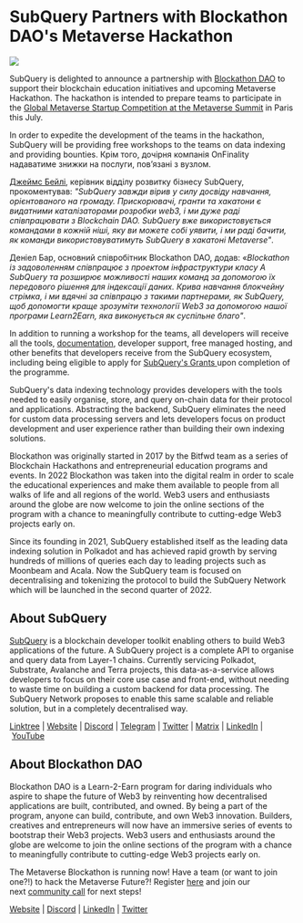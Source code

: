 # SubQuery Partners with Blockathon DAO's Metaverse Hackathon

![](https://miro.medium.com/max/1400/1*ROmTqzpmfmdW_gsBKQQrGQ.png)

SubQuery is delighted to announce a partnership with [Blockathon DAO](https://blockathon.xyz/) to support their blockchain education initiatives and upcoming Metaverse Hackathon. The hackathon is intended to prepare teams to participate in the [Global Metaverse Startup Competition at the Metaverse Summit](https://www.metaverse-summit.org/) in Paris this July.

In order to expedite the development of the teams in the hackathon, SubQuery will be providing free workshops to the teams on data indexing and providing bounties. Крім того, дочірня компанія OnFinality надаватиме знижки на послуги, пов’язані з вузлом.

[Джеймс Бейлі](https://twitter.com/jamesabayly), керівник відділу розвитку бізнесу SubQuery, прокоментував: *"SubQuery завжди вірив у силу досвіду навчання, орієнтованого на громаду. Прискорювачі, гранти та хакатони є видатними каталізаторами розробки web3, і ми дуже раді співпрацювати з Blockchain DAO. SubQuery вже використовується командами в кожній ніші, яку ви можете собі уявити, і ми раді бачити, як команди використовуватимуть SubQuery в хакатоні Metaverse"*.

Деніел Бар, основний співробітник Blockathon DAO, додав: «*Blockathon із задоволенням співпрацює з проектом інфраструктури класу A SubQuery та розширює можливості наших команд за допомогою їх передового рішення для індексації даних. Крива навчання блокчейну стрімка, і ми вдячні за співпрацю з такими партнерами, як SubQuery, щоб допомогти краще зрозуміти технології Web3 за допомогою нашої програми Learn2Earn, яка виконується як суспільне благо"*.

In addition to running a workshop for the teams, all developers will receive all the tools, [documentation](https://doc.subquery.network/), developer support, free managed hosting, and other benefits that developers receive from the SubQuery ecosystem, including being eligible to apply for [SubQuery's Grants ](https://subquery.network/grants)upon completion of the programme.

SubQuery's data indexing technology provides developers with the tools needed to easily organise, store, and query on-chain data for their protocol and applications. Abstracting the backend, SubQuery eliminates the need for custom data processing servers and lets developers focus on product development and user experience rather than building their own indexing solutions.

Blockathon was originally started in 2017 by the Bitfwd team as a series of Blockchain Hackathons and entrepreneurial education programs and events. In 2022 Blockathon was taken into the digital realm in order to scale the educational experiences and make them available to people from all walks of life and all regions of the world. Web3 users and enthusiasts around the globe are now welcome to join the online sections of the program with a chance to meaningfully contribute to cutting-edge Web3 projects early on.

Since its founding in 2021, SubQuery established itself as the leading data indexing solution in Polkadot and has achieved rapid growth by serving hundreds of millions of queries each day to leading projects such as Moonbeam and Acala. Now the SubQuery team is focused on decentralising and tokenizing the protocol to build the SubQuery Network which will be launched in the second quarter of 2022.

## About SubQuery

[SubQuery](https://subquery.network/) is a blockchain developer toolkit enabling others to build Web3 applications of the future. A SubQuery project is a complete API to organise and query data from Layer-1 chains. Currently servicing Polkadot, Substrate, Avalanche and Terra projects, this data-as-a-service allows developers to focus on their core use case and front-end, without needing to waste time on building a custom backend for data processing. The SubQuery Network proposes to enable this same scalable and reliable solution, but in a completely decentralised way.

​​[Linktree](https://linktr.ee/subquerynetwork) | [Website](https://subquery.network/) | [Discord](https://discord.com/invite/78zg8aBSMG) | [Telegram](https://t.me/subquerynetwork) | [Twitter](https://twitter.com/subquerynetwork) | [Matrix](https://matrix.to/#/#subquery:matrix.org) | [LinkedIn](https://www.linkedin.com/company/subquery) | [YouTube](https://www.youtube.com/channel/UCi1a6NUUjegcLHDFLr7CqLw)

## About Blockathon DAO

Blockathon DAO is a Learn-2-Earn program for daring individuals who aspire to shape the future of Web3 by reinventing how decentralised applications are built, contributed, and owned. By being a part of the program, anyone can build, contribute, and own Web3 innovation. Builders, creatives and entrepreneurs will now have an immersive series of events to bootstrap their Web3 projects. Web3 users and enthusiasts around the globe are welcome to join the online sections of the program with a chance to meaningfully contribute to cutting-edge Web3 projects early on.

The Metaverse Blockathon is running now! Have a team (or want to join one?!) to hack the Metaverse Future?! Register [here](https://forms.gle/CK62i8PPLUQ9LxTJ7) and join our next [community call](https://calendar.google.com/event?action=TEMPLATE&tmeid=YjZ0MDY1ODNoYnNqdTkzazYzZW5tZzJpOHMgdGVhbUBibG9ja2F0aG9uLnh5eg&tmsrc=team%40blockathon.xyz) for next steps!

[Website](https://blockathon.xyz/) | [Discord](https://discord.com/invite/gc5yvrEZyd) | [LinkedIn](https://www.linkedin.com/company/blockathon-dao/) | [Twitter](https://twitter.com/blockathon_dao)
